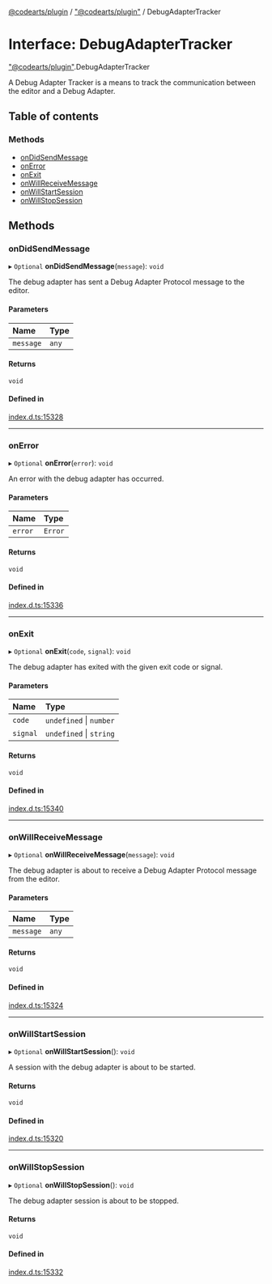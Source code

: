 [@codearts/plugin](../README.md) / ["@codearts/plugin"](../modules/_codearts_plugin_.md) / DebugAdapterTracker

# Interface: DebugAdapterTracker

["@codearts/plugin"](../modules/_codearts_plugin_.md).DebugAdapterTracker

A Debug Adapter Tracker is a means to track the communication between the editor and a Debug Adapter.

## Table of contents

### Methods

- [onDidSendMessage](codearts_plugin_.DebugAdapterTracker.md#ondidsendmessage)
- [onError](codearts_plugin_.DebugAdapterTracker.md#onerror)
- [onExit](codearts_plugin_.DebugAdapterTracker.md#onexit)
- [onWillReceiveMessage](codearts_plugin_.DebugAdapterTracker.md#onwillreceivemessage)
- [onWillStartSession](codearts_plugin_.DebugAdapterTracker.md#onwillstartsession)
- [onWillStopSession](codearts_plugin_.DebugAdapterTracker.md#onwillstopsession)

## Methods

### onDidSendMessage

▸ `Optional` **onDidSendMessage**(`message`): `void`

The debug adapter has sent a Debug Adapter Protocol message to the editor.

#### Parameters

| Name | Type |
| :------ | :------ |
| `message` | `any` |

#### Returns

`void`

#### Defined in

[index.d.ts:15328](https://github.com/shuyaqian/cloudide-plugin-api/blob/3fbdd11/index.d.ts#L15328)

___

### onError

▸ `Optional` **onError**(`error`): `void`

An error with the debug adapter has occurred.

#### Parameters

| Name | Type |
| :------ | :------ |
| `error` | `Error` |

#### Returns

`void`

#### Defined in

[index.d.ts:15336](https://github.com/shuyaqian/cloudide-plugin-api/blob/3fbdd11/index.d.ts#L15336)

___

### onExit

▸ `Optional` **onExit**(`code`, `signal`): `void`

The debug adapter has exited with the given exit code or signal.

#### Parameters

| Name | Type |
| :------ | :------ |
| `code` | `undefined` \| `number` |
| `signal` | `undefined` \| `string` |

#### Returns

`void`

#### Defined in

[index.d.ts:15340](https://github.com/shuyaqian/cloudide-plugin-api/blob/3fbdd11/index.d.ts#L15340)

___

### onWillReceiveMessage

▸ `Optional` **onWillReceiveMessage**(`message`): `void`

The debug adapter is about to receive a Debug Adapter Protocol message from the editor.

#### Parameters

| Name | Type |
| :------ | :------ |
| `message` | `any` |

#### Returns

`void`

#### Defined in

[index.d.ts:15324](https://github.com/shuyaqian/cloudide-plugin-api/blob/3fbdd11/index.d.ts#L15324)

___

### onWillStartSession

▸ `Optional` **onWillStartSession**(): `void`

A session with the debug adapter is about to be started.

#### Returns

`void`

#### Defined in

[index.d.ts:15320](https://github.com/shuyaqian/cloudide-plugin-api/blob/3fbdd11/index.d.ts#L15320)

___

### onWillStopSession

▸ `Optional` **onWillStopSession**(): `void`

The debug adapter session is about to be stopped.

#### Returns

`void`

#### Defined in

[index.d.ts:15332](https://github.com/shuyaqian/cloudide-plugin-api/blob/3fbdd11/index.d.ts#L15332)
